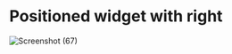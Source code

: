 # Positioned widget with right
![Screenshot (67)](https://user-images.githubusercontent.com/88321261/131131301-cb2a22d8-8c56-445b-a17d-d1beda2a1968.png)

